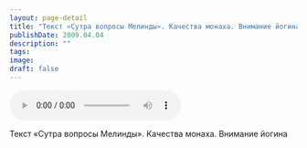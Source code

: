 ```yaml
---
layout: page-detail
title: "Текст «Сутра вопросы Мелинды». Качества монаха. Внимание йогина"
publishDate: 2009.04.04
description: ""
tags:
image:
draft: false
---
```


<audio title="2009.04.04 - Текст «Сутра вопросы Мелинды». Качества монаха. Внимание йогина.mp3" src="/upload/iblock/5ef/5ef9a41543db68879345fdba612ea793.mp3" controls=""></audio>

 Текст «Сутра вопросы Мелинды». Качества монаха. Внимание йогина   

  
